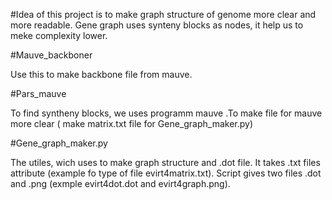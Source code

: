 #Idea of this project is to make graph structure of genome more clear and more readable. Gene graph uses synteny blocks as nodes, it help us to meke complexity lower.

#Mauve_backboner

Use this to make backbone file from mauve.

#Pars_mauve

To find syntheny blocks, we uses programm mauve .To make file for mauve  more clear ( make matrix.txt file for Gene_graph_maker.py)

#Gene_graph_maker.py

The utiles, wich uses to make graph structure and .dot file. It takes .txt files attribute (example fo type of file evirt4matrix.txt). Script gives two files .dot and .png (exmple evirt4dot.dot and evirt4graph.png).
